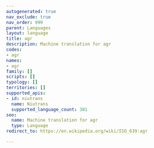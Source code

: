 ```yaml
---
autogenerated: true
nav_exclude: true
nav_order: 999
parent: Languages
layout: language
title: agr
description: Machine translation for agr
codes:
- agr
names:
- agr
family: []
scripts: []
typology: []
territories: []
supported_apis:
- id: niutrans
  name: Niutrans
  supported_language_count: 381
seo:
  name: Machine translation for agr
  type: Language
redirect_to: https://en.wikipedia.org/wiki/ISO_639:agr

---
```


